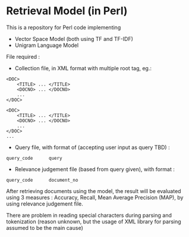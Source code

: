 # Retrieval Model (in Perl)

This is a repository for Perl code implementing
* Vector Space Model (both using TF and TF-IDF)
* Unigram Language Model

File required :
* Collection file, in XML format with multiple root tag, eg.:
```{xml}
<DOC>
    <TITLE> ... </TITLE>
    <DOCNO> ... </DOCNO>
    ...
</DOC>

<DOC>
    <TITLE> ... </TITLE>
    <DOCNO> ... </DOCNO>
    ...
</DOC>
...
```
* Query file, with format of (accepting user input as query TBD) :
```
query_code      query
```
* Relevance judgement file (based from query given), with format :
```
query_code      document_no
```

After retrieving documents using the model, the result will be evaluated using 3 measures : Accuracy, Recall, Mean Average Precision (MAP), by using relevance judgement file.

There are problem in reading special characters during parsing and tokenization (reason unknown, but the usage of XML library for parsing assumed to be the main cause)